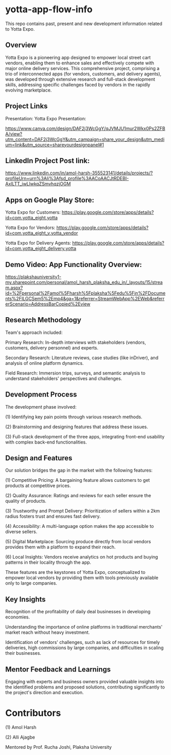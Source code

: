 # yotta-app-flow-info
This repo contains past, present and new development information related to Yotta Expo. 

## Overview
Yotta Expo is a pioneering app designed to empower local street cart vendors, enabling them to enhance sales and effectively compete with major online delivery services. This comprehensive project, comprising a trio of interconnected apps (for vendors, customers, and delivery agents), was developed through extensive research and full-stack development skills, addressing specific challenges faced by vendors in the rapidly evolving marketplace.

## Project Links
Presentation: Yotta Expo Presentation: 

https://www.canva.com/design/DAF2j3WcGgY/qJVMJU1mur2Wkx0Ps2ZFBA/view?utm_content=DAF2j3WcGgY&utm_campaign=share_your_design&utm_medium=link&utm_source=shareyourdesignpanel#1

## LinkedIn Project Post link:

https://www.linkedin.com/in/amol-harsh-355523141/details/projects/?profileUrn=urn%3Ali%3Afsd_profile%3AACoAACJtRDEBI-AxILTT_iwLlwkqZSmvhqzjOGM

## Apps on Google Play Store:
Yotta Expo for Customers: https://play.google.com/store/apps/details?id=com.yotta_eight.yotta

Yotta Expo for Vendors: https://play.google.com/store/apps/details?id=com.yotta_eight_v.yotta_vendor

Yotta Expo for Delivery Agents: https://play.google.com/store/apps/details?id=com.yotta_eight_delivery.yotta

## Demo Video: App Functionality Overview: 

https://plakshauniversity1-my.sharepoint.com/personal/amol_harsh_plaksha_edu_in/_layouts/15/stream.aspx?id=%2Fpersonal%2Famol%5Fharsh%5Fplaksha%5Fedu%5Fin%2FDocuments%2FILGCSem5%2Emp4&ga=1&referrer=StreamWebApp%2EWeb&referrerScenario=AddressBarCopied%2Eview

## Research Methodology
Team's approach included:

Primary Research: In-depth interviews with stakeholders (vendors, customers, delivery personnel) and experts.

Secondary Research: Literature reviews, case studies (like inDriver), and analysis of online platform dynamics.

Field Research: Immersion trips, surveys, and semantic analysis to understand stakeholders' perspectives and challenges.

## Development Process
The development phase involved:

(1) Identifying key pain points through various research methods.

(2) Brainstorming and designing features that address these issues.

(3) Full-stack development of the three apps, integrating front-end usability with complex back-end functionalities.

## Design and Features
Our solution bridges the gap in the market with the following features:

(1) Competitive Pricing: A bargaining feature allows customers to get products at competitive prices.

(2) Quality Assurance: Ratings and reviews for each seller ensure the quality of products.

(3) Trustworthy and Prompt Delivery: Prioritization of sellers within a 2km radius fosters trust and ensures fast delivery.

(4) Accessibility: A multi-language option makes the app accessible to diverse sellers.

(5) Digital Marketplace: Sourcing produce directly from local vendors provides them with a platform to expand their reach.

(6) Local Insights: Vendors receive analytics on hot products and buying patterns in their locality through the app.

These features are the keystones of Yotta Expo, conceptualized to empower local vendors by providing them with tools previously available only to large companies.

## Key Insights
Recognition of the profitability of daily deal businesses in developing economies.

Understanding the importance of online platforms in traditional merchants' market reach without heavy investment.

Identification of vendors' challenges, such as lack of resources for timely deliveries, high commissions by large companies, and difficulties in scaling their businesses.


## Mentor Feedback and Learnings
Engaging with experts and business owners provided valuable insights into the identified problems and proposed solutions, contributing significantly to the project's direction and execution.

# Contributors
(1) Amol Harsh

(2) Alli Ajagbe

Mentored by Prof. Rucha Joshi, Plaksha University
